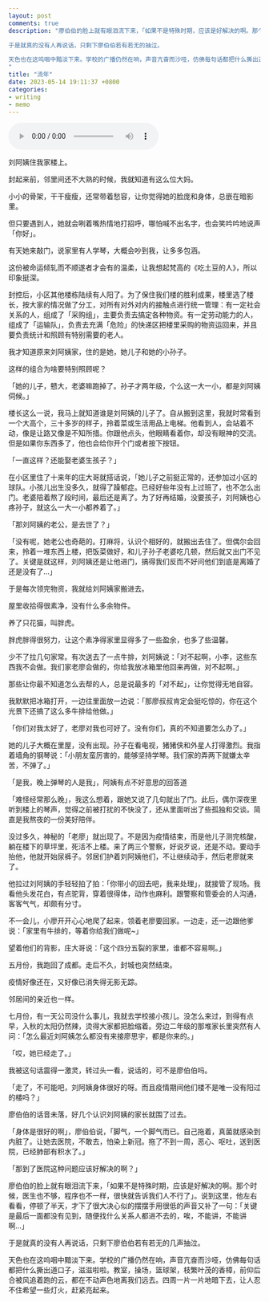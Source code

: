 ```yaml
---
layout: post
comments: true
description: "廖伯伯的脸上就有眼泪流下来，「如果不是特殊时期，应该是好解决的啊。那个时候，医生也不够，程序也不一样，很快就告诉我们人不行了」。说到这里，他左右看看，停顿了半天，才下了很大决心似的摆摆手用很低的声音又补了一句：「关键是最后一面都没有见到，随便找什么关系人都进不去的，唉，不能讲，不能讲啊...」

于是就真的没有人再说话，只剩下廖伯伯若有若无的抽泣。

天色也在这呜咽中黯淡下来。学校的广播仍然在响，声音亢奋而沙哑，仿佛每句话都把什么撕出道口子，滋滋啦啦。教室，操场，篮球架，枝繁叶茂的香樟，前仰后合被风追着跑的云，都在不动声色地离我们远去。四周一片一片地暗下去，每个人都在等着一些灯火，赶紧亮起来。
"
title: "流年"
date: 2023-05-14 19:11:37 +0800
categories: 
- writing
- memo
---
```


<audio controls loop preload><source src="{{ site.static_base }}/downloads/audio/not_going_anywhere.mp3"></audio>
<br/>

刘阿姨住我家楼上。

封起来前，邻里间还不大熟的时候，我就知道有这么位大妈。

小小的骨架，干干瘦瘦，还常带着愁容，让你觉得她的脸庞和身体，总嵌在暗影里。

但只要遇到人，她就会咧着嘴热情地打招呼，哪怕喊不出名字，也会笑吟吟地说声「你好」。

有天她来敲门，说家里有人学琴，大概会吵到我，让多多包涵。

这份被命运倾轧而不顺遂者才会有的温柔，让我想起梵高的《吃土豆的人》，所以印象挺深。

封控后，小区其他楼栋陆续有人阳了。为了保住我们楼的胜利成果，楼里选了楼长，按大家的情况做了分工，对所有对外对内的接触点进行统一管理：有一定社会关系的人，组成了「采购组」，主要负责去搞定各种物资。有一定劳动能力的人，组成了「运输队」，负责去充满「危险」的快递区把楼里采购的物资运回来，并且要负责统计和照顾有特别需要的老人。

我才知道原来刘阿姨家，住的是她，她儿子和她的小孙子。

这样的组合为啥要特别照顾呢？

「她的儿子，戆大，老婆嘛跑掉了。孙子才两年级，个么这一大一小，都是刘阿姨伺候。」

楼长这么一说，我马上就知道谁是刘阿姨的儿子了。自从搬到这里，我就时常看到一个大高个，三十多岁的样子，拎着菜或生活用品上电梯。他看到人，会站着不动，像是让路又像是不知所措。你跟他点头，他眼睛看着你，却没有眼神的交流。但是如果你东西多了，他也会给你开个门或者按下按钮。

「一直这样？还能娶老婆生孩子？」

在小区里住了十来年的庄大哥就搭话说，「她儿子之前挺正常的，还参加过小区的球队。小孩儿出生没多久，就得了躁郁症。已经好些年没有上过班了，也不怎么出门。老婆陪着熬了段时间，最后还是离了。为了好再结婚，没要孩子，刘阿姨也心疼孙子，就这么一大一小都养着了。」

「那刘阿姨的老公，是去世了？」

「没有呢，她老公也奇葩的。打麻将，认识个相好的，就搬出去住了。但偶尔会回来，拎着一堆东西上楼，把饭菜做好，和儿子孙子老婆吃几顿，然后就又出门不见了。关键是就这样，刘阿姨还是让他进门，搞得我们反而不好问他们到底是离婚了还是没有了...」

于是每次领完物资，我就给刘阿姨家搬进去。

屋里收拾得很素净，没有什么多余物件。

养了只花猫，叫胖虎。

胖虎胖得很努力，让这个素净得家里显得多了一些盈余，也多了些温馨。

少不了拉几句家常。有次送去了一点牛排，刘阿姨说：「对不起啊，小李，这些东西我不会做。我们家老廖会做的，你给我放冰箱里他回来再做，对不起啊。」

那些让你最不知道怎么去帮的人，总是说最多的「对不起」，让你觉得无地自容。

我默默把冰箱打开，一边往里面放一边说：「那廖叔叔肯定会挺吃惊的，你在这个光景下还搞了这么多牛排给他做。」

「你们对我太好了，老廖对我也可好了。没有你们，真的不知道要怎么办了。」

她的儿子大概在里屋，没有出现。孙子在看电视，猪猪侠和外星人打得激烈。我指着墙角的钢琴说：「小朋友蛮厉害的，能够坚持学琴。我们家的弄两下就嫌太辛苦，不弹了。」

「是我，晚上弹琴的人是我」，阿姨有点不好意思的回答道

「难怪经常那么晚」，我这么想着，跟她又说了几句就出了门。此后，偶尔深夜里听到楼上的琴声，觉得之前被打扰的不快没了，还从里面听出了些孤独和交谈。简直是我熬夜的一份美好陪伴。

没过多久，神秘的「老廖」就出现了。不是因为疫情结束，而是他儿子测完核酸，躺在楼下的草坪里，死活不上楼。来了两三个警察，好说歹说，还是不动。要动手抬他，他就开始尿裤子。邻居们护着刘阿姨他们，不让继续动手，然后老廖就来了。

他拉过刘阿姨的手轻轻拍了拍：「你带小的回去吧，我来处理」，就接管了现场。我看他头发花白，有点驼背，穿着很得体，动作也麻利。跟警察和管委会的人沟通，客客气气，却颇有分寸。

不一会儿，小廖开开心心地爬了起来，领着老廖要回家。一边走，还一边跟他爹说：「家里有牛排的，等着你给我们做呢~」

望着他们的背影，庄大哥说：「这个四分五裂的家里，谁都不容易啊。」

五月份，我跑回了成都。走后不久，封城也突然结束。

疫情好像还在，又好像已消失得无影无踪。

邻居间的亲近也一样。

七月份，有一天公司没什么事儿，我就去学校接小孩儿。没怎么来过，到得有点早，入秋的太阳仍然辣，烫得大家都把脸缩着。旁边二年级的那堆家长里突然有人问：「怎么最近刘阿姨怎么都没有来接廖思宇，都是你来的。」

「哎，她已经走了。」

我被这句话震得一激灵，转过头一看，说话的，可不是廖伯伯吗。

「走了，不可能吧，刘阿姨身体很好的呀。而且疫情期间他们楼不是唯一没有阳过的楼吗？」

廖伯伯的话音未落，好几个认识刘阿姨的家长就围了过去。

「身体是很好的啊」，廖伯伯说，「脚气，一个脚气而已。自己拖着，真菌就感染到内脏了。让她去医院，不敢去，怕染上新冠。拖了不到一周，恶心、呕吐，送到医院，已经肺部有积水了。」

「那到了医院这种问题应该好解决的啊？」

廖伯伯的脸上就有眼泪流下来，「如果不是特殊时期，应该是好解决的啊。那个时候，医生也不够，程序也不一样，很快就告诉我们人不行了」。说到这里，他左右看看，停顿了半天，才下了很大决心似的摆摆手用很低的声音又补了一句：「关键是最后一面都没有见到，随便找什么关系人都进不去的，唉，不能讲，不能讲啊...」

于是就真的没有人再说话，只剩下廖伯伯若有若无的几声抽泣。

天色也在这呜咽中黯淡下来。学校的广播仍然在响，声音亢奋而沙哑，仿佛每句话都把什么撕出道口子，滋滋啦啦。教室，操场，篮球架，枝繁叶茂的香樟，前仰后合被风追着跑的云，都在不动声色地离我们远去。四周一片一片地暗下去，让人忍不住希望一些灯火，赶紧亮起来。






